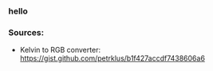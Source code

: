 ### hello

### Sources:

- Kelvin to RGB converter: https://gist.github.com/petrklus/b1f427accdf7438606a6
